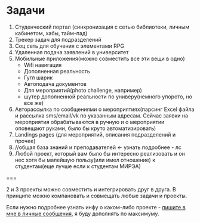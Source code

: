 # Задачи

1. Студенческий портал (синхронизация с сетью библиотеки, личным кабинетом, хабы, тайм-пад)
2. Трекер задач для подразделений
3. Соц сеть для обучения с элементами RPG
4. Удаленная подача заявлений в университет
5. Мобильные приложения(можно совместить все эти вещи в одно)
    * Wifi навигация
    * Дополненная реальность
    * Гугл шарик
    * Автоподача документов
    * Для мероприятий(photo challenge, например)
    * шутер дополненной реальности по универу(немного упорото, но все же)
6. Авторассылка по сообщениями о мероприятиях(парсинг Excel файла и рассылка sms/email/vk по указанным адресам. Сейчас заявки на мероприятия обрабатываются в ручную и о мероприятии оповещают руками, было бы круто автоматизировать)
7. Landings pages (для мероприятий, описания подразделений и прочее)
8. //общая база знаний и преподавателей <- узнать подробнее - лс
9. Любой проект, который вам было бы интересно реализовать и он нес хотя бы малейшую пользу(или имел отношение) к студентам(еще лучше если к студентам МИРЭА)

===

2 и 3 проекты можно совместить и интегрировать друг в друга. В принципе можно компановать и совмещать любые задачи и проекты.

Если нужно подробнее узнать инфу о каком-либо проекте - [пишите в мне в личные сообщения](https://vk.com/codingape), я буду дополнять по максимуму.